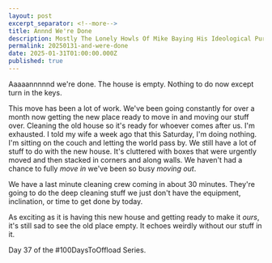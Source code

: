 ```yaml
---
layout: post
excerpt_separator: <!--more-->
title: Annnd We're Done 
description: Mostly The Lonely Howls Of Mike Baying His Ideological Purity At The Moon
permalink: 20250131-and-were-done
date: 2025-01-31T01:00:00.000Z
published: true
---
```


Aaaaannnnnd we're done. The house is empty. Nothing to do now except turn in the keys.

<!--more-->

This move has been a lot of work. We've been going constantly for over a month now getting the new place ready to move in and moving our stuff over. Cleaning the old house so it's ready for whoever comes after us. I'm exhausted. I told my wife a week ago that this Saturday, I'm doing nothing. I'm sitting on the couch and letting the world pass by. We still have a lot of stuff to do with the new house. It's cluttered with boxes that were urgently moved and then stacked in corners and along walls. We haven't had a chance to fully _move in_ we've been so busy _moving out_. 

We have a last minute cleaning crew coming in about 30 minutes. They're going to do the deep cleaning stuff we just don't have the equipment, inclination, or time to get done by today. 

As exciting as it is having this new house and getting ready to make it _ours_, it's still sad to see the old place empty. It echoes weirdly without our stuff in it.  

Day 37 of the #100DaysToOffload Series.
